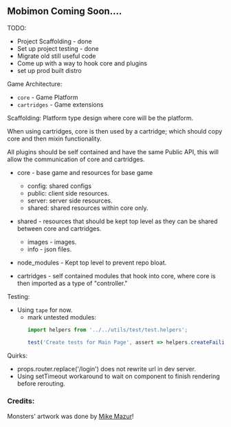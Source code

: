 ## Mobimon Coming Soon....

TODO:
  * Project Scaffolding - done
  * Set up project testing - done
  * Migrate old still useful code
  * Come up with a way to hook core and plugins
  * set up prod built distro

Game Architecture:
  * `core` - Game Platform
  * `cartridges` - Game extensions

Scaffolding:
Platform type design where core will be the platform.

When using cartridges, core is then used by a cartridge; which should copy core and then mixin functionality.

All plugins should be self contained and have the same Public API, this will allow the communication of core and cartridges.

  * core - base game and resources for base game
    - config: shared configs
    - public: client side resources.
    - server: server side resources.
    - shared: shared resources within core only.

  * shared - resources that should be kept top level as they can be shared between core and cartridges.
    - images - images.
    - info - json files.

  * node_modules - Kept top level to prevent repo bloat.

  * cartridges - self contained modules that hook into core, where core is then imported as a type of "controller."

Testing:
  * Using `tape` for now.
    - mark untested modules:
      ```javascript
      import helpers from '../../utils/test/test.helpers';

      test('Create tests for Main Page', assert => helpers.createFailingTest(assert));`
      ```

Quirks:
  * props.router.replace('/login') does not rewrite url in dev server.
  * Using setTimeout workaround to wait on component to finish rendering before
  rerouting.

### Credits:
  Monsters' artwork was done by [Mike Mazur](https://dribbble.com/Michaelmazur)!

